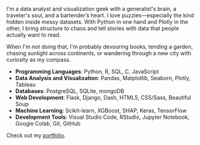 <!--
I am a data analyst and visualization specialist driven by curiosity, creativity, and a dedication to lifelong learning. A versatile generalist with expertise in Python and a broad analytical toolkit, I bring a passion for solving complex problems and meticulous attention to detail to every project. My diverse experiences—spanning two advanced degrees, extensive global travel, and a decade in hospitality—have sharpened my adaptability, communication skills, and ability to build rapport with people from all walks of life. I thrive on learning, synthesizing knowledge across disciplines, and delivering clear, impactful insights.

“I arise in the morning torn between a desire to improve (or save) the world and a desire to enjoy (or savor) the world. This makes it hard to plan the day.” - E.B. White
-->
I'm a data analyst and visualization geek with a generalist's brain, a traveler's soul, and a bartender’s heart. I love puzzles—especially the kind hidden inside messy datasets. With Python in one hand and Plotly in the other, I bring structure to chaos and tell stories with data that people actually want to read.

When I'm not doing that, I'm probably devouring books, tending a garden, chasing sunlight across continents, or wandering through a new city with curiosity as my compass.

- **Programming Languages**: Python, R, SQL, C, JavaScript
- **Data Analysis and Visualization**: Pandas, Matplotlib, Seaborn, Plotly, Tableau
- **Databases**: PostgreSQL, SQLite, mongoDB
- **Web Development**: Flask, Django, Dash, HTML5, CSS/Sass, Beautiful Soup
- **Machine Learning**: Scikit-learn, XGBoost, SHAP, Keras, TensorFlow
- **Development Tools**: Visual Studio Code, RStudio, Jupyter Notebook, Google Colab, Git, GitHub

Check out my <a href="https://johbry17.github.io/portfolio/index.html" target="_blank">portfolio</a>.

<!--
By day, I wrangle data. By night (and weekends), I’m an explorer—of books, trails, cities, and ideas. I'm a data analyst and visualization specialist who thrives on learning, solving, and making the complex clear. My path has taken me through two Master’s degrees, five continents, countless datasets, and a surprising number of cocktail shakers. Each step sharpened my people skills, problem-solving mindset, and thirst for understanding.

I’m happiest where curiosity meets impact—and where data can help us understand and improve the world we live in.
-->

<!--
I’m a data analyst and visualization specialist with a passion for uncovering insights and solving meaningful problems. A curious and detail-oriented generalist, I work primarily in Python and bring a broad analytical toolkit to the table. My background spans two advanced degrees, global experience across five continents, and a decade in hospitality—sharpening my communication, adaptability, and people skills. I specialize in turning complexity into clarity, bridging data and decision-making.

Outside of work, I recharge through reading, travel, hiking, and exploring new places. I’m always learning—whether through a great book, a bike ride, or a new dataset.
-->

<!--
**johbry17/johbry17** is a ✨ _special_ ✨ repository because its `README.md` (this file) appears on your GitHub profile.

Here are some ideas to get you started:

- 🔭 I’m currently working on ...
- 🌱 I’m currently learning ...
- 👯 I’m looking to collaborate on ...
- 🤔 I’m looking for help with ...
- 💬 Ask me about ...
- 📫 How to reach me: ...
- 😄 Pronouns: ...
- ⚡ Fun fact: ...
-->
